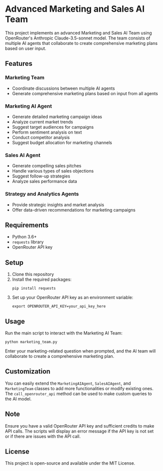 # Advanced Marketing and Sales AI Team

This project implements an advanced Marketing and Sales AI Team using OpenRouter's Anthropic Claude-3.5-sonnet model. The team consists of multiple AI agents that collaborate to create comprehensive marketing plans based on user input.

## Features

### Marketing Team
- Coordinate discussions between multiple AI agents
- Generate comprehensive marketing plans based on input from all agents

### Marketing AI Agent
- Generate detailed marketing campaign ideas
- Analyze current market trends
- Suggest target audiences for campaigns
- Perform sentiment analysis on text
- Conduct competitor analysis
- Suggest budget allocation for marketing channels

### Sales AI Agent
- Generate compelling sales pitches
- Handle various types of sales objections
- Suggest follow-up strategies
- Analyze sales performance data

### Strategy and Analytics Agents
- Provide strategic insights and market analysis
- Offer data-driven recommendations for marketing campaigns

## Requirements

- Python 3.6+
- `requests` library
- OpenRouter API key

## Setup

1. Clone this repository
2. Install the required packages:
   ```
   pip install requests
   ```
3. Set up your OpenRouter API key as an environment variable:
   ```
   export OPENROUTER_API_KEY=your_api_key_here
   ```

## Usage

Run the main script to interact with the Marketing AI Team:

```
python marketing_team.py
```

Enter your marketing-related question when prompted, and the AI team will collaborate to create a comprehensive marketing plan.

## Customization

You can easily extend the `MarketingAIAgent`, `SalesAIAgent`, and `MarketingTeam` classes to add more functionalities or modify existing ones. The `call_openrouter_api` method can be used to make custom queries to the AI model.

## Note

Ensure you have a valid OpenRouter API key and sufficient credits to make API calls. The scripts will display an error message if the API key is not set or if there are issues with the API call.

## License

This project is open-source and available under the MIT License.
